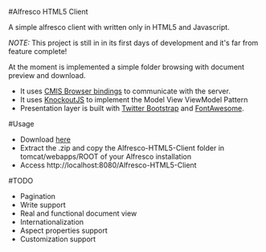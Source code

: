 #Alfresco HTML5 Client

A simple alfresco client with written only in HTML5 and Javascript. 

*NOTE:* This project is still in in its first days of development and it's far from feature complete! 

At the moment is implemented a simple folder browsing with document preview and download.

*  It uses [CMIS Browser bindings](https://www.oasis-open.org/committees/tc_home.php?wg_abbrev=cmis-browser) to communicate with the server. 
*  It uses [KnockoutJS](http://www.knockoutjs.com) to implement the Model View ViewModel Pattern
*  Presentation layer is built with [Twitter Bootstrap](http://twitter.github.com/bootstrap) and [FontAwesome](http://fortawesome.github.com/Font-Awesome/).

#Usage 

*  Download [here](https://github.com/agea/Alfresco-HTML5-Client/archive/master.zip)
*  Extract the .zip and copy the Alfresco-HTML5-Client folder in tomcat/webapps/ROOT of your Alfresco installation
*  Access http://localhost:8080/Alfresco-HTML5-Client

#TODO

*  Pagination
*  Write support
*  Real and functional document view
*  Internationalization
*  Aspect properties support
*  Customization support